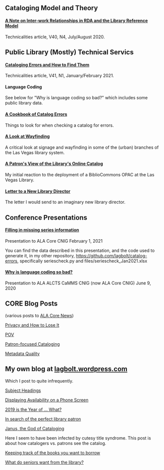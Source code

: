 ## Cataloging Model and Theory

#### [A Note on Inter-work Relationships in RDA and the Library Reference Model](https://github.com/lagbolt/library/blob/main/Technicalities%20V40%20N4%20JulyAugust2020%20Inter-work%20Relationships%20in%20RDA%20and%20the%20LRM.pdf)

Technicalities article, V40, N4, July/August 2020.

## Public Library (Mostly) Technical Servics

#### [Cataloging Errors and How to Find Them](https://github.com/lagbolt/library/blob/main/Technicalities%20V41%20N1%20JanFeb21%20Cataloging%20Errors%20and%20How%20to%20Find%20Them.pdf)

Technicalities article, V41, N1, January/February 2021.

#### Language Coding

See below for "Why is language coding so bad?" which includes some public library data.

#### [A Cookbook of Catalog Errors](https://git.io/JcksP)

Things to look for when checking a catalog for errors.

#### [A Look at Wayfinding](https://github.com/lagbolt/library/blob/main/LVCCLD-signage.md)

A critical look at signage and wayfinding in some of the (urban) branches of the Las Vegas library system.

#### [A Patron's View of the Library's Online Catalog](https://github.com/lagbolt/library/blob/main/A%20Patron's%20View%20of%20the%20Library's%20Online%20Catalog.md)

My initial reaction to the deployment of a BiblioCommons OPAC at the Las Vegas Library.

#### [Letter to a New Library Director](https://github.com/lagbolt/library/blob/main/letter.md)

The letter I would send to an imaginary new library director.

## Conference Presentations

#### [Filling in missing series information](https://github.com/lagbolt/library/blob/main/Filling%20in%20missing%20series%20information.pptx)

Presentation to ALA Core CNIG February 1, 2021

You can find the data described in this presentation, and the code used to generate it, in my other repository, https://github.com/lagbolt/catalog-errors, specifically seriescheck.py and files/seriescheck_Jan2021.xlsx

#### [Why is language coding so bad?](https://github.com/lagbolt/library/blob/main/Why%20is%20Language%20Coding%20So%20Bad.pptx)

Presentation to ALA ALCTS CaMMS CNIG (now ALA Core CNIG) June 9, 2020

## CORE Blog Posts

(various posts to [ALA Core News](https://alacorenews.org/))

[Privacy and How to Lose It](https://github.com/lagbolt/library/blob/main/Privacy%20and%20How%20to%20Lose%20It.docx)

[POV](https://github.com/lagbolt/library/blob/main/POV.docx)

[Patron-focused Cataloging](https://github.com/lagbolt/library/blob/main/Patron-focused%20cataloging.docx)

[Metadata Quality](https://github.com/lagbolt/library/blob/main/Metadata%20Quality.docx)

## My own blog at [lagbolt.wordpress.com](https://lagbolt.wordpress.com)

Which I post to quite infrequently.

[Subject Headings](https://lagbolt.wordpress.com/2020/08/10/subject-headings/)

[Displaying Availability on a Phone Screen](https://lagbolt.wordpress.com/2019/08/25/displaying-availability-on-a-phone-screen/)

[2019 is the Year of ... What?](https://lagbolt.wordpress.com/2019/01/23/2019-is-the-year-of-what/)

[In search of the perfect library patron](https://lagbolt.wordpress.com/2019/01/03/in-search-of-the-perfect-library-patron/)

[Janus, the God of Cataloging](https://lagbolt.wordpress.com/2018/12/16/janus-the-god-of-cataloging/)

Here I seem to have been infected by cutesy title syndrome.  This post is about how catalogers vs. patrons see the catalog.

[Keeping track of the books you want to borrow](https://lagbolt.wordpress.com/2018/11/02/keeping-track-of-the-books-you-want-to-borrow/)

[What do seniors want from the library?](https://lagbolt.wordpress.com/2018/11/01/what-do-seniors-want-from-the-library/)


